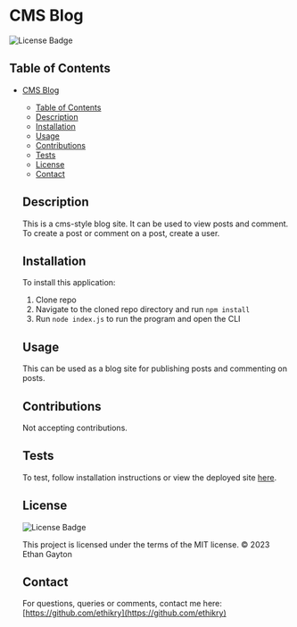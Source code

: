 # CMS Blog

  
  ![License Badge](https://img.shields.io/badge/license-MIT-blue.svg)
  

  ## Table of Contents 
- [CMS Blog](#cms-blog)
  - [Table of Contents](#table-of-contents)
  - [Description](#description)
  - [Installation](#installation)
  - [Usage](#usage)
  - [Contributions](#contributions)
  - [Tests](#tests)
  - [License](#license)
  - [Contact](#contact)
  ## Description
  This is a cms-style blog site. It can be used to view posts and comment. To create a post or comment on a post, create a user. 
  ## Installation
  To install this application:
  1. Clone repo
  2. Navigate to the cloned repo directory and run `npm install`
  3. Run `node index.js` to run the program and open the CLI
  ## Usage
  This can be used as a blog site for publishing posts and commenting on posts.
  ## Contributions
  Not accepting contributions.
  ## Tests 
  To test, follow installation instructions or view the deployed site [here](link).
  ## License
  
  
  ![License Badge](https://img.shields.io/badge/license-MIT-blue.svg)
  
  This project is licensed under the terms of the MIT license.
  © 2023 Ethan Gayton
  
  ## Contact
  For questions, queries or comments, contact me here: 
  [https://github.com/ethikry](https://github.com/ethikry)

